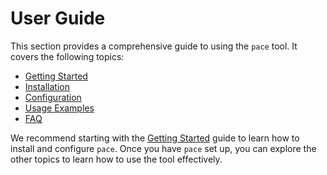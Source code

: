 # User Guide

This section provides a comprehensive guide to using the `pace` tool. It covers
the following topics:

- [Getting Started](./user_guide/getting_started.md)
- [Installation](./user_guide/installation.md)
- [Configuration](./user_guide/configuration.md)
- [Usage Examples](./user_guide/usage_examples.md)
- [FAQ](./user_guide/FAQ.md)

We recommend starting with the
[Getting Started](./user_guide/getting_started.md) guide to learn how to install
and configure `pace`. Once you have `pace` set up, you can explore the other
topics to learn how to use the tool effectively.
